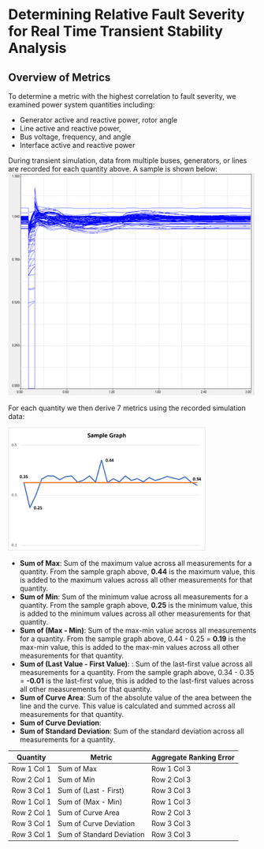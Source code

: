 # Determining Relative Fault Severity for Real Time Transient Stability Analysis
## Overview of Metrics

To determine a metric with the highest correlation to fault severity, we examined power system quantities including:
*	Generator active and reactive power, rotor angle
*	Line active and reactive power,
*	Bus voltage, frequency, and angle
*	Interface active and reactive power

During transient simulation, data from multiple buses, generators, or lines are recorded for each quantity above. A sample is shown below:
<img src="https://github.com/VictorAderinto/IEEE_Paper/blob/main/Quantity%20Measurement.png" alt="Bus Voltage Simulation Data" width="500"/>

For each quantity we then derive 7 metrics using the recorded simulation data: 

<img src="https://github.com/VictorAderinto/IEEE_Paper/blob/main/Sample%20Graph.png" width="400"/>

* **Sum of Max**: Sum of the maximum value across all measurements for a quantity. From the sample graph above, **0.44** is the maximum value, this is added to the maximum values across all other measurements for that quantity.
* **Sum of Min**: Sum of the minimum value across all measurements for a quantity. From the sample graph above, **0.25** is the minimum value, this is added to the minimum values across all other measurements for that quantity.
* **Sum of (Max - Min)**: Sum of the max-min value across all measurements for a quantity. From the sample graph above, 0.44 - 0.25 = **0.19** is the max-min value, this is added to the max-min values across all other measurements for that quantity.
* **Sum of (Last Value - First Value)**: : Sum of the last-first value across all measurements for a quantity. From the sample graph above, 0.34 - 0.35 = **-0.01**  is the last-first value, this is added to the last-first values across all other measurements for that quantity.
* **Sum of Curve Area**: Sum of the absolute value of the area between the line and the curve. This value is calculated and summed across all measurements for that quantity. 
* **Sum of Curve Deviation**: 
* **Sum of Standard Deviation**: Sum of the standard deviation across all measurements for a quantity.

| Quantity | Metric | Aggregate Ranking Error |
|----------|----------|----------|
| Row 1 Col 1 | Sum of Max | Row 1 Col 3 |
| Row 2 Col 1 | Sum of Min | Row 2 Col 3 |
| Row 3 Col 1 | Sum of (Last - First) | Row 3 Col 3 |
| Row 1 Col 1 | Sum of (Max - Min) | Row 1 Col 3 |
| Row 2 Col 1 | Sum of Curve Area | Row 2 Col 3 |
| Row 3 Col 1 | Sum of Curve Deviation | Row 3 Col 3 |
| Row 3 Col 1 | Sum of Standard Deviation | Row 3 Col 3 |

